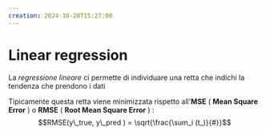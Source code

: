```yaml
---
creation: 2024-10-28T15:27:00
---
```

# Linear regression

La *regressione lineare* ci permette di individuare una retta che indichi la tendenza che prendono i dati 

Tipicamente questa retta viene minimizzata rispetto all'**MSE** ( **Mean Square Error** ) o **RMSE** ( **Root Mean Square Error** ) : 
$$RMSE(y\_true, y\_pred ) = \sqrt{\frac{\sum_i (t_)}{#}}$$